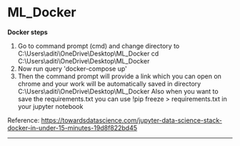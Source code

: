 # ML_Docker

**Docker steps**
1. Go to command prompt (cmd) and change directory to C:\Users\aditi\OneDrive\Desktop\ML_Docker
	cd C:\Users\aditi\OneDrive\Desktop\ML_Docker  
2. Now run query 'docker-compose up'  
3. Then the command prompt will provide a link which you can open on chrome and your work will be automatically saved in directory C:\Users\aditi\OneDrive\Desktop\ML_Docker
Also when you want to save the requirements.txt you can use !pip freeze > requirements.txt in your jupyter notebook

Reference: https://towardsdatascience.com/jupyter-data-science-stack-docker-in-under-15-minutes-19d8f822bd45

-------------------------------------
